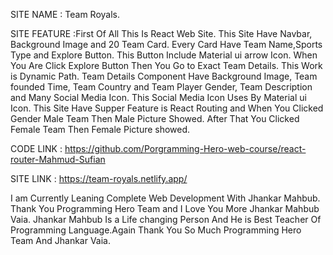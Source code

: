 SITE NAME : Team Royals.

SITE FEATURE :First Of All This Is React Web Site. This Site Have Navbar, Background Image and 20 Team Card. Every Card Have Team Name,Sports Type and Explore Button.  This Button Include Material ui arrow Icon. When You Are Click Explore Button Then You Go to Exact Team Details. This Work is Dynamic Path. Team Details Component Have Background Image, Team founded Time, Team Country and Team Player Gender, Team Description and Many Social Media Icon. This Social Media Icon Uses By Material ui Icon. This Site Have Supper Feature is React Routing and When You Clicked Gender Male Team Then Male Picture Showed. After That You Clicked Female Team Then Female Picture showed.

CODE LINK : https://github.com/Porgramming-Hero-web-course/react-router-Mahmud-Sufian

SITE LINK : https://team-royals.netlify.app/

I am Currently Leaning Complete Web Development With Jhankar Mahbub.
Thank You Programming Hero Team and I Love You More Jhankar Mahbub Vaia. Jhankar Mahbub Is a Life changing Person And He is Best Teacher Of Programming Language.Again Thank You So Much Programming Hero Team And Jhankar Vaia.